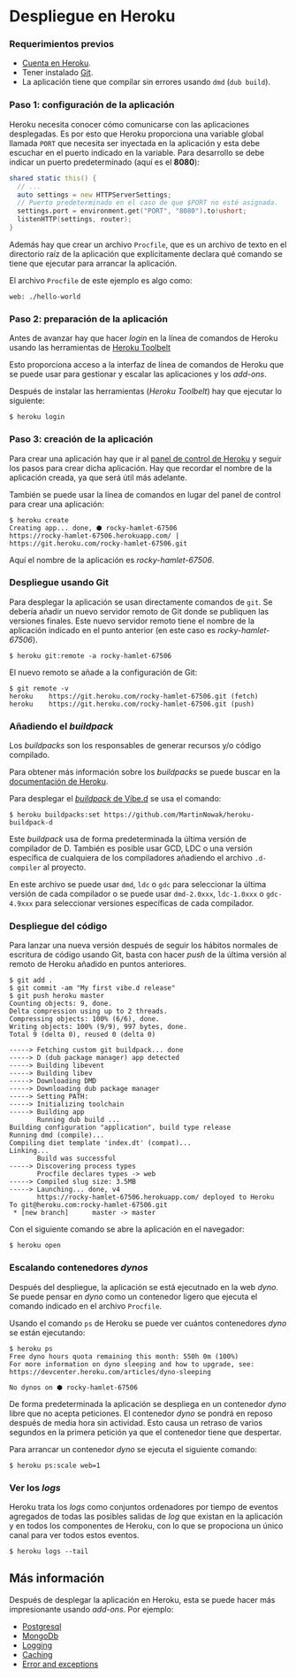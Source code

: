 # Despliegue en Heroku

### Requerimientos previos

- [Cuenta en Heroku](https://signup.heroku.com/login).
- Tener instalado [Git](https://git-scm.com/).
- La aplicación tiene que compilar sin errores usando `dmd` (`dub build`).

### Paso 1: configuración de la aplicación

Heroku necesita conocer cómo comunicarse con las aplicaciones desplegadas.
Es por esto que Heroku proporciona una variable global llamada `PORT` que
necesita ser inyectada en la aplicación y esta debe escuchar en el puerto
indicado en la variable. Para desarrollo se debe indicar un puerto
predeterminado (aquí es el **8080**):

```d
shared static this() {
  // ...
  auto settings = new HTTPServerSettings;
  // Puerto predeterminado en el caso de que $PORT no esté asignada.
  settings.port = environment.get("PORT", "8080").to!ushort;
  listenHTTP(settings, router);
}
```

Además hay que crear un archivo `Procfile`, que es un archivo de texto en el
directorio raíz de la aplicación que explícitamente declara qué comando se
tiene que ejecutar para arrancar la aplicación.

El archivo `Procfile` de este ejemplo es algo como:

```
web: ./hello-world
```

### Paso 2: preparación de la aplicación

Antes de avanzar hay que hacer *login* en la línea de comandos de Heroku usando
las herramientas de [Heroku Toolbelt](https://toolbelt.heroku.com/standalone)

Esto proporciona acceso a la interfaz de línea de comandos de Heroku que se
puede usar para gestionar y escalar las aplicaciones y los *add-ons*.

Después de instalar las herramientas (*Heroku Toolbelt*) hay que ejecutar lo
siguiente:

```
$ heroku login
```

### Paso 3: creación de la aplicación

Para crear una aplicación hay que ir al [panel de control de Heroku](https://dashboard.heroku.com)
y seguir los pasos para crear dicha aplicación. Hay que recordar el nombre de
la aplicación creada, ya que será útil más adelante.

También se puede usar la línea de comandos en lugar del panel de control para
crear una aplicación:

```
$ heroku create
Creating app... done, ⬢ rocky-hamlet-67506
https://rocky-hamlet-67506.herokuapp.com/ | https://git.heroku.com/rocky-hamlet-67506.git
```

Aquí el nombre de la aplicación es *rocky-hamlet-67506*.

### Despliegue usando Git

Para desplegar la aplicación se usan directamente comandos de `git`. Se debería
añadir un nuevo servidor remoto de Git donde se publiquen las versiones finales.
Este nuevo servidor remoto tiene el nombre de la aplicación indicado en el punto
anterior (en este caso es *rocky-hamlet-67506*).


```
$ heroku git:remote -a rocky-hamlet-67506
```

El nuevo remoto se añade a la configuración de Git:

```
$ git remote -v
heroku    https://git.heroku.com/rocky-hamlet-67506.git (fetch)
heroku    https://git.heroku.com/rocky-hamlet-67506.git (push)
```

### Añadiendo el *buildpack*

Los *buildpacks* son los responsables de generar recursos y/o código compilado.

Para obtener más información sobre los *buildpacks* se puede buscar en la
[documentación de Heroku](https://devcenter.heroku.com/articles/buildpacks).

Para desplegar el [*buildpack* de Vibe.d](https://github.com/MartinNowak/heroku-buildpack-d)
se usa el comando:

```
$ heroku buildpacks:set https://github.com/MartinNowak/heroku-buildpack-d
```

Este *buildpack* usa de forma predeterminada la última versión de compilador
de D. También es posible usar GCD, LDC o una versión específica de cualquiera
de los compiladores añadiendo el archivo `.d-compiler` al proyecto.

En este archivo se puede usar `dmd`, `ldc` o `gdc` para seleccionar la última
versión de cada compilador o se puede usar `dmd-2.0xxx`, `ldc-1.0xxx` o
`gdc-4.9xxx` para seleccionar versiones específicas de cada compilador.

### Despliegue del código

Para lanzar una nueva versión después de seguir los hábitos normales de
escritura de código usando Git, basta con hacer *push* de la última versión
al remoto de Heroku añadido en puntos anteriores.

```
$ git add .
$ git commit -am "My first vibe.d release"
$ git push heroku master
Counting objects: 9, done.
Delta compression using up to 2 threads.
Compressing objects: 100% (6/6), done.
Writing objects: 100% (9/9), 997 bytes, done.
Total 9 (delta 0), reused 0 (delta 0)

-----> Fetching custom git buildpack... done
-----> D (dub package manager) app detected
-----> Building libevent
-----> Building libev
-----> Downloading DMD
-----> Downloading dub package manager
-----> Setting PATH:
-----> Initializing toolchain
-----> Building app
       Running dub build ...
Building configuration "application", build type release
Running dmd (compile)...
Compiling diet template 'index.dt' (compat)...
Linking...
       Build was successful
-----> Discovering process types
       Procfile declares types -> web
-----> Compiled slug size: 3.5MB
-----> Launching... done, v4
       https://rocky-hamlet-67506.herokuapp.com/ deployed to Heroku
To git@heroku.com:rocky-hamlet-67506.git
 * [new branch]      master -> master
```

Con el siguiente comando se abre la aplicación en el navegador:

```
$ heroku open
```

### Escalando contenedores *dynos*

Después del despliegue, la aplicación se está ejecutnado en la web *dyno*.
Se puede pensar en *dyno* como un contenedor ligero que ejecuta el comando
indicado en el archivo `Procfile`.

Usando el comando `ps` de Heroku se puede ver cuántos contenedores *dyno* se
están ejecutando:

```
$ heroku ps
Free dyno hours quota remaining this month: 550h 0m (100%)
For more information on dyno sleeping and how to upgrade, see:
https://devcenter.heroku.com/articles/dyno-sleeping

No dynos on ⬢ rocky-hamlet-67506
```

De forma predeterminada la aplicación se despliega en un contenedor *dyno*
libre que no acepta peticiones. El contenedor *dyno* se pondrá en reposo
después de media hora sin actividad. Esto causa un retraso de varios segundos
en la primera petición ya que el contenedor tiene que despertar.

Para arrancar un contenedor *dyno* se ejecuta el siguiente comando:

```
$ heroku ps:scale web=1
```

### Ver los *logs*

Heroku trata los *logs* como conjuntos ordenadores por tiempo de eventos
agregados de todas las posibles salidas de *log* que existan en la aplicación
y en todos los componentes de Heroku, con lo que se propociona un único canal
para ver todos estos eventos.

```
$ heroku logs --tail
```

## Más información

Después de desplegar la aplicación en Heroku, esta se puede hacer más impresionante usando *add-ons*. Por ejemplo:

- [Postgresql](https://elements.heroku.com/addons/heroku-postgresql)
- [MongoDb](https://elements.heroku.com/addons/mongohq)
- [Logging](https://elements.heroku.com/addons#logging)
- [Caching](https://elements.heroku.com/addons#caching)
- [Error and exceptions](https://elements.heroku.com/addons#errors-exceptions)
